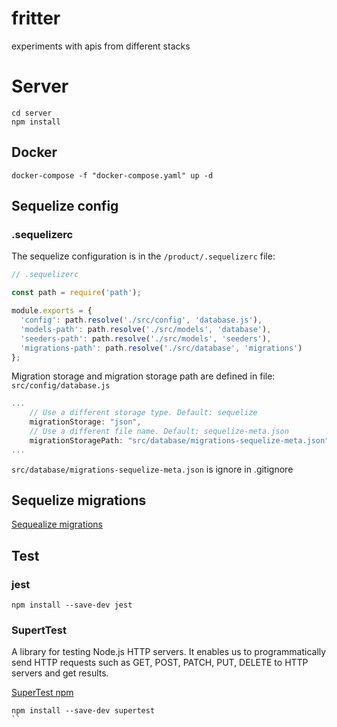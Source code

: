 # fritter
experiments with apis from different stacks
# Server
```
cd server
npm install
```
## Docker
```
docker-compose -f "docker-compose.yaml" up -d
```

## Sequelize config
### .sequelizerc
The sequelize configuration is in the `/product/.sequelizerc` file:
```javascript
// .sequelizerc

const path = require('path');

module.exports = {
  'config': path.resolve('./src/config', 'database.js'),
  'models-path': path.resolve('./src/models', 'database'),
  'seeders-path': path.resolve('./src/models', 'seeders'),
  'migrations-path': path.resolve('./src/database', 'migrations')
};
```
Migration storage and migration storage path are defined in file: `src/config/database.js`
```javascript
...
    // Use a different storage type. Default: sequelize
    migrationStorage: "json",
    // Use a different file name. Default: sequelize-meta.json
    migrationStoragePath: "src/database/migrations-sequelize-meta.json",
...
```
`src/database/migrations-sequelize-meta.json` is ignore in .gitignore

## Sequelize migrations
[Sequealize migrations](https://sequelize.org/master/manual/migrations.html)


## Test
### jest
```
npm install --save-dev jest
```
### SupertTest
A library for testing Node.js HTTP servers. It enables us to programmatically send HTTP requests such as GET, POST, PATCH, PUT, DELETE to HTTP servers and get results.

[SuperTest npm](https://www.npmjs.com/package/supertest)

```
npm install --save-dev supertest
``




